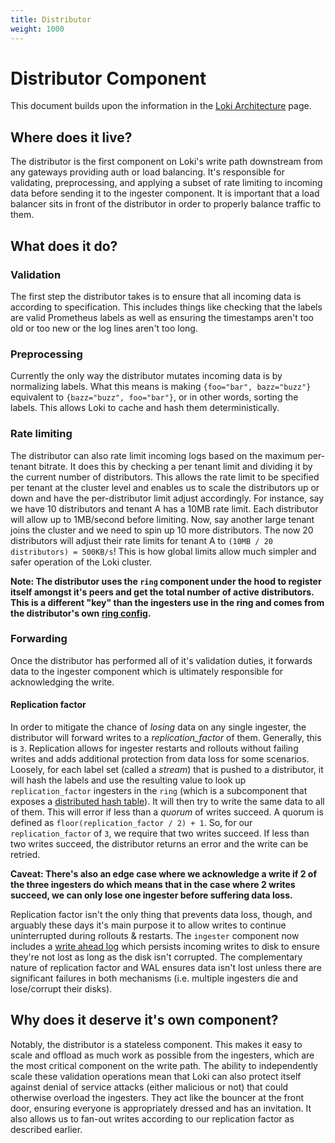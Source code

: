 ```yaml
---
title: Distributor
weight: 1000
---
```

# Distributor Component

This document builds upon the information in the [Loki Architecture](./) page.

## Where does it live?

The distributor is the first component on Loki's write path downstream from any gateways providing auth or load balancing. It's responsible for validating, preprocessing, and applying a subset of rate limiting to incoming data before sending it to the ingester component. It is important that a load balancer sits in front of the distributor in order to properly balance traffic to them.

## What does it do?

### Validation

The first step the distributor takes is to ensure that all incoming data is according to specification. This includes things like checking that the labels are valid Prometheus labels as well as ensuring the timestamps aren't too old or too new or the log lines aren't too long.

### Preprocessing

Currently the only way the distributor mutates incoming data is by normalizing labels. What this means is making `{foo="bar", bazz="buzz"}` equivalent to `{bazz="buzz", foo="bar"}`, or in other words, sorting the labels. This allows Loki to cache and hash them deterministically.

### Rate limiting

The distributor can also rate limit incoming logs based on the maximum per-tenant bitrate. It does this by checking a per tenant limit and dividing it by the current number of distributors. This allows the rate limit to be specified per tenant at the cluster level and enables us to scale the distributors up or down and have the per-distributor limit adjust accordingly. For instance, say we have 10 distributors and tenant A has a 10MB rate limit. Each distributor will allow up to 1MB/second before limiting. Now, say another large tenant joins the cluster and we need to spin up 10 more distributors. The now 20 distributors will adjust their rate limits for tenant A to `(10MB / 20 distributors) = 500KB/s`! This is how global limits allow much simpler and safer operation of the Loki cluster.

**Note: The distributor uses the `ring` component under the hood to register itself amongst it's peers and get the total number of active distributors. This is a different "key" than the ingesters use in the ring and comes from the distributor's own [ring config](../configuration#distributor_config).**

### Forwarding

Once the distributor has performed all of it's validation duties, it forwards data to the ingester component which is ultimately responsible for acknowledging the write.

#### Replication factor

In order to mitigate the chance of _losing_ data on any single ingester, the distributor will forward writes to a _replication_factor_ of them. Generally, this is `3`. Replication allows for ingester restarts and rollouts without failing writes and adds additional protection from data loss for some scenarios. Loosely, for each label set (called a _stream_) that is pushed to a distributor, it will hash the labels and use the resulting value to look up `replication_factor` ingesters in the `ring` (which is a subcomponent that exposes a [distributed hash table](https://en.wikipedia.org/wiki/Distributed_hash_table)). It will then try to write the same data to all of them. This will error if less than a _quorum_ of writes succeed. A quorum is defined as `floor(replication_factor / 2) + 1`. So, for our `replication_factor` of `3`, we require that two writes succeed. If less than two writes succeed, the distributor returns an error and the write can be retried.

**Caveat: There's also an edge case where we acknowledge a write if 2 of the three ingesters do which means that in the case where 2 writes succeed, we can only lose one ingester before suffering data loss.**

Replication factor isn't the only thing that prevents data loss, though, and arguably these days it's main purpose it to allow writes to continue uninterrupted during rollouts & restarts. The `ingester` component now includes a [write ahead log](https://en.wikipedia.org/wiki/Write-ahead_logging) which persists incoming writes to disk to ensure they're not lost as long as the disk isn't corrupted. The complementary nature of replication factor and WAL ensures data isn't lost unless there are significant failures in both mechanisms (i.e. multiple ingesters die and lose/corrupt their disks).

## Why does it deserve it's own component?

Notably, the distributor is a stateless component. This makes it easy to scale and offload as much work as possible from the ingesters, which are the most critical component on the write path. The ability to independently scale these validation operations mean that Loki can also protect itself against denial of service attacks (either malicious or not) that could otherwise overload the ingesters. They act like the bouncer at the front door, ensuring everyone is appropriately dressed and has an invitation. It also allows us to fan-out writes according to our replication factor as described earlier.
